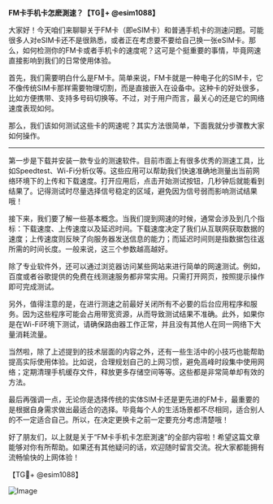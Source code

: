 **FM卡手机卡怎麽測速？【TG💪+ @esim1088】**

大家好！今天咱们来聊聊关于FM卡（即eSIM卡）和普通手机卡的测速问题。可能很多人对eSIM卡还不是很熟悉，或者正在考虑要不要给自己换一张eSIM卡。那么，如何检测你的FM卡或者手机卡的速度呢？这可是个挺重要的事情，毕竟网速直接影响到我们的日常使用体验。

首先，我们需要明白什么是FM卡。简单来说，FM卡就是一种电子化的SIM卡，它不像传统SIM卡那样需要物理切割，而是直接嵌入在设备中。这种卡的好处很多，比如方便携带、支持多号码切换等。不过，对于用户而言，最关心的还是它的网络速度表现如何。

那么，我们该如何测试这些卡的网速呢？其实方法很简单，下面我就分步骤教大家如何操作。

---

第一步是下载并安装一款专业的测速软件。目前市面上有很多优秀的测速工具，比如Speedtest、Wi-Fi分析仪等。这些应用可以帮助我们快速准确地测量出当前网络环境下的上传和下载速度。打开应用后，点击开始测试按钮，几秒钟后就能看到结果了。记得测试时尽量选择信号稳定的区域，避免因为信号弱而影响测试结果哦！

接下来，我们要了解一些基本概念。当我们提到网速的时候，通常会涉及到几个指标：下载速度、上传速度以及延迟时间。下载速度决定了我们从互联网获取数据的速度；上传速度则反映了向服务器发送信息的能力；而延迟时间则是指数据包往返所需的时间长度。一般来说，这三个参数越高越好。

除了专业软件外，还可以通过浏览器访问某些网站来进行简单的网速测试。例如，百度或者谷歌提供的免费在线测速服务都非常实用。只需打开网页，按照提示操作即可完成测试。

另外，值得注意的是，在进行测速之前最好关闭所有不必要的后台应用程序和服务。因为这些程序可能会占用带宽资源，从而导致测试结果不准确。此外，如果你是在Wi-Fi环境下测试，请确保路由器工作正常，并且没有其他人在同一网络下大量消耗流量。

当然啦，除了上述提到的技术层面的内容之外，还有一些生活中的小技巧也能帮助提高实际使用体验。比如说，合理规划自己的上网习惯，避免高峰时段集中使用网络；定期清理手机缓存文件，释放更多存储空间等等。这些都是非常简单却有效的方法。

最后再强调一点，无论你是选择传统的实体SIM卡还是更先进的FM卡，最重要的是根据自身需求做出最适合的选择。毕竟每个人的生活场景都不尽相同，适合别人的不一定适合自己。所以，在决定更换卡之前一定要充分考虑清楚哦！

好了朋友们，以上就是关于“FM卡手机卡怎麽測速”的全部内容啦！希望这篇文章能够对你有所帮助。如果还有其他疑问的话，欢迎随时留言交流。祝大家都能拥有流畅愉快的上网体验！

【TG💪+ @esim1088】 

![Image](https://i.postimg.cc/4NQfJmqS/Snipaste-2025-05-13-00-14-12.png)